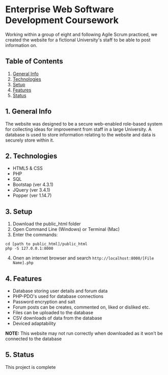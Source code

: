 # Enterprise Web Software Development Coursework

Working within a group of eight and following Agile Scrum practiced, we created the website for a fictional University's staff to be able to post information on.


## Table of Contents
1. [General Info](#1-general-info)
2. [Technologies](#2-technologies)
3. [Setup](#3-Setup)
4. [Features](#4-features)
5. [Status](#5-status)


## 1. General Info
The website was designed to be a secure web-enabled role-based system for collecting ideas for improvement from staff in a large University.  A database is used to store information relating to the website and data is securely store within it. 


## 2. Technologies
- HTML5 & CSS
- PHP
- SQL
- Bootstap (ver 4.3.1)
- JQuery (ver 3.4.1)
- Popper (ver 1.14.7)



## 3. Setup
1. Download the public_html folder
2. Open Command Line (Windows) or Terminal (Mac) 
3. Enter the commands: 
```
cd [path to public_html]/public_html
php -S 127.0.0.1:8000
```
4. Onen an internet browser and search `http://localhost:8000/[File Name].php`


## 4. Features
- Database storing user details and forum data
- PHP-PDO's used for database connections
- Password encryption and salt
- Forum posts can be creates, commented on, liked or disliked etc.
- Files can be uploaded to the database
- CSV downloads of data from the database
- Deviced adaptability 

__NOTE:__ This website may not run correctly when downloaded as it won't be connected to the database


## 5. Status
This project is complete
